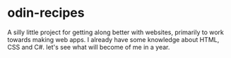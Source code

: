 # odin-recipes
A silly little project for getting along better with websites, primarily to work towards making web apps. I already have some knowledge about HTML, CSS and C#. let's see what will become of me in a year.
